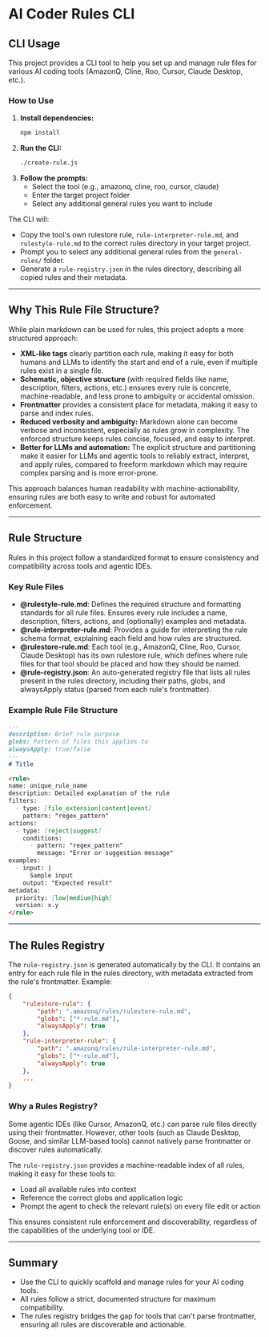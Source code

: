 # AI Coder Rules CLI

## CLI Usage

This project provides a CLI tool to help you set up and manage rule files for various AI coding tools (AmazonQ, Cline, Roo, Cursor, Claude Desktop, etc.).

### How to Use

1. **Install dependencies:**
   ```sh
   npm install
   ```
2. **Run the CLI:**
   ```sh
   ./create-rule.js
   ```
3. **Follow the prompts:**
   - Select the tool (e.g., amazonq, cline, roo, cursor, claude)
   - Enter the target project folder
   - Select any additional general rules you want to include

The CLI will:
- Copy the tool's own rulestore rule, `rule-interpreter-rule.md`, and `rulestyle-rule.md` to the correct rules directory in your target project.
- Prompt you to select any additional general rules from the `general-rules/` folder.
- Generate a `rule-registry.json` in the rules directory, describing all copied rules and their metadata.

---

## Why This Rule File Structure?

While plain markdown can be used for rules, this project adopts a more structured approach:

- **XML-like <rule> tags** clearly partition each rule, making it easy for both humans and LLMs to identify the start and end of a rule, even if multiple rules exist in a single file.
- **Schematic, objective structure** (with required fields like name, description, filters, actions, etc.) ensures every rule is concrete, machine-readable, and less prone to ambiguity or accidental omission.
- **Frontmatter** provides a consistent place for metadata, making it easy to parse and index rules.
- **Reduced verbosity and ambiguity:** Markdown alone can become verbose and inconsistent, especially as rules grow in complexity. The enforced structure keeps rules concise, focused, and easy to interpret.
- **Better for LLMs and automation:** The explicit structure and partitioning make it easier for LLMs and agentic tools to reliably extract, interpret, and apply rules, compared to freeform markdown which may require complex parsing and is more error-prone.

This approach balances human readability with machine-actionability, ensuring rules are both easy to write and robust for automated enforcement.

---

## Rule Structure

Rules in this project follow a standardized format to ensure consistency and compatibility across tools and agentic IDEs.

### Key Rule Files

- **@rulestyle-rule.md**: Defines the required structure and formatting standards for all rule files. Ensures every rule includes a name, description, filters, actions, and (optionally) examples and metadata.
- **@rule-interpreter-rule.md**: Provides a guide for interpreting the rule schema format, explaining each field and how rules are structured.
- **@rulestore-rule.md**: Each tool (e.g., AmazonQ, Cline, Roo, Cursor, Claude Desktop) has its own rulestore rule, which defines where rule files for that tool should be placed and how they should be named.
- **@rule-registry.json**: An auto-generated registry file that lists all rules present in the rules directory, including their paths, globs, and alwaysApply status (parsed from each rule's frontmatter).

### Example Rule File Structure

```markdown
---
description: Brief rule purpose
globs: Pattern of files this applies to
alwaysApply: true/false
---
# Title

<rule>
name: unique_rule_name
description: Detailed explanation of the rule
filters:
  - type: [file_extension|content|event]
    pattern: "regex_pattern"
actions:
  - type: [reject|suggest]
    conditions:
      - pattern: "regex_pattern"
        message: "Error or suggestion message"
examples:
  - input: |
      Sample input
    output: "Expected result"
metadata:
  priority: [low|medium|high]
  version: x.y
</rule>
```

---

## The Rules Registry

The `rule-registry.json` is generated automatically by the CLI. It contains an entry for each rule file in the rules directory, with metadata extracted from the rule's frontmatter. Example:

```json
{
    "rulestore-rule": {
        "path": ".amazonq/rules/rulestore-rule.md",
        "globs": ["*-rule.md"],
        "alwaysApply": true
    },
    "rule-interpreter-rule": {
        "path": ".amazonq/rules/rule-interpreter-rule.md",
        "globs": ["*-rule.md"],
        "alwaysApply": true
    },
    ...
}
```

### Why a Rules Registry?

Some agentic IDEs (like Cursor, AmazonQ, etc.) can parse rule files directly using their frontmatter. However, other tools (such as Claude Desktop, Goose, and similar LLM-based tools) cannot natively parse frontmatter or discover rules automatically.

The `rule-registry.json` provides a machine-readable index of all rules, making it easy for these tools to:
- Load all available rules into context
- Reference the correct globs and application logic
- Prompt the agent to check the relevant rule(s) on every file edit or action

This ensures consistent rule enforcement and discoverability, regardless of the capabilities of the underlying tool or IDE.

---

## Summary

- Use the CLI to quickly scaffold and manage rules for your AI coding tools.
- All rules follow a strict, documented structure for maximum compatibility.
- The rules registry bridges the gap for tools that can't parse frontmatter, ensuring all rules are discoverable and actionable. 